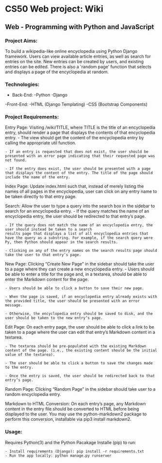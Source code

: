# CS50 Web project: Wiki
## Web - Programming with Python and JavaScript

### Project Aims: 
To build a wikipedia-like online encyclopedia using Python Django framework.
Users can view available article entries, as well as search for entries on the site. New entries can be created by users, and existing entries can be edited. There is also a 'random page' function that selects and displays a page of the encyclopedia at random.

### Technologies:
- Back-End:
    -Python
    -Django

-Front-End:
    -HTML (Django Templating)
    -CSS (Bootstrap Components)

### Project Requirements:
Entry Page: Visiting /wiki/TITLE, where TITLE is the title of an encyclopedia entry, should render a page that displays the contents of that encyclopedia entry.
    - The view should get the content of the encyclopedia entry by calling the appropriate util function.

    - If an entry is requested that does not exist, the user should be presented with an error page indicating that their requested page was not found.

    - If the entry does exist, the user should be presented with a page that displays the content of the entry. The title of the page should include the name of the entry.

Index Page: Update index.html such that, instead of merely listing the names of all pages in the encyclopedia, user can click on any entry name to be taken directly to that entry page.

Search: Allow the user to type a query into the search box in the sidebar to search for an encyclopedia entry.
    - If the query matches the name of an encyclopedia entry, the user should be redirected to that entry’s page.

    - If the query does not match the name of an encyclopedia entry, the user should instead be taken to a search 
    results page that displays a list of all encyclopedia entries that have the query as a substring. For example, if the search query were Py, then Python should appear in the search results.

    - Clicking on any of the entry names on the search results page should take the user to that entry’s page.

New Page: Clicking “Create New Page” in the sidebar should take the user to a page where they can create a new encyclopedia entry.
    - Users should be able to enter a title for the page and, in a textarea, should be able to enter the Markdown content for the page.
    
    - Users should be able to click a button to save their new page.
    
    - When the page is saved, if an encyclopedia entry already exists with the provided title, the user should be presented with an error message.
    
    - Otherwise, the encyclopedia entry should be saved to disk, and the user should be taken to the new entry’s page.

Edit Page: On each entry page, the user should be able to click a link to be taken to a page where the user can edit that entry’s Markdown content in a textarea.

    - The textarea should be pre-populated with the existing Markdown content of the page. (i.e., the existing content should be the initial value of the textarea).

    - The user should be able to click a button to save the changes made to the entry.

    - Once the entry is saved, the user should be redirected back to that entry’s page.

Random Page: Clicking “Random Page” in the sidebar should take user to a random encyclopedia entry.

Markdown to HTML Conversion: On each entry’s page, any Markdown content in the entry file should be converted to HTML before being displayed to the user. You may use the python-markdown2 package to perform this conversion, installable via pip3 install markdown2.


### Usage:
Requires Python(3) and the Python Pacakage Installe (pip) to run:

    - Install requirements (Django): pip install -r requirements.txt
    - Run the app locally: python manage.py runserver